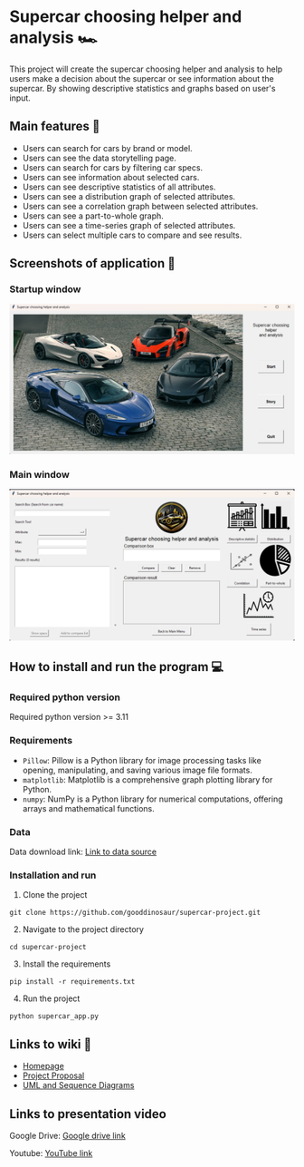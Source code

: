 # Supercar choosing helper and analysis 🏎️
This project will create the supercar choosing helper and analysis to 
help users make a decision about the supercar or see information about the supercar.
By showing descriptive statistics and graphs based on user's input.
## Main features 📃
- Users can search for cars by brand or model.
- Users can see the data storytelling page.
- Users can search for cars by filtering car specs.
- Users can see information about selected cars.
- Users can see descriptive statistics of all attributes.
- Users can see a distribution graph of selected attributes.
- Users can see a correlation graph between selected attributes.
- Users can see a part-to-whole graph.
- Users can see a time-series graph of selected attributes.
- Users can select multiple cars to compare and see results.


## Screenshots of application 📸
### Startup window
![startup screenshot](screenshots/startup_page.png)
### Main window
![main window screenshot](screenshots/main_window_page.png)
## How to install and run the program 💻
### Required python version 
Required python version >= 3.11
### Requirements
- `Pillow`: Pillow is a Python library for image processing tasks like opening, manipulating, and saving various image file formats.
- `matplotlib`: Matplotlib is a comprehensive graph plotting library for Python.
- `numpy`: NumPy is a Python library for numerical computations, offering arrays and mathematical functions.
### Data
Data download link: [Link to data source](https://www.kaggle.com/datasets/rkiattisak/sports-car-prices-dataset)
### Installation and run
1. Clone the project
```
git clone https://github.com/gooddinosaur/supercar-project.git
```
2. Navigate to the project directory
```
cd supercar-project
```

3. Install the requirements
```
pip install -r requirements.txt
```

4. Run the project
```
python supercar_app.py
```
## Links to wiki 📖
- [Homepage](https://github.com/gooddinosaur/supercar-project/wiki)
- [Project Proposal](https://github.com/gooddinosaur/supercar-project/wiki/Project-proposal)
- [UML and Sequence Diagrams](https://github.com/gooddinosaur/supercar-project/wiki/UML-and-Sequence-Diagrams)

## Links to presentation video
Google Drive: [Google drive link](https://drive.google.com/file/d/1_5nLHkflcibmNGsCW2OvouStGjDxk92W/view?usp=drive_link)

Youtube: [YouTube link](https://www.youtube.com/watch?v=vWn4OhcUg34)

